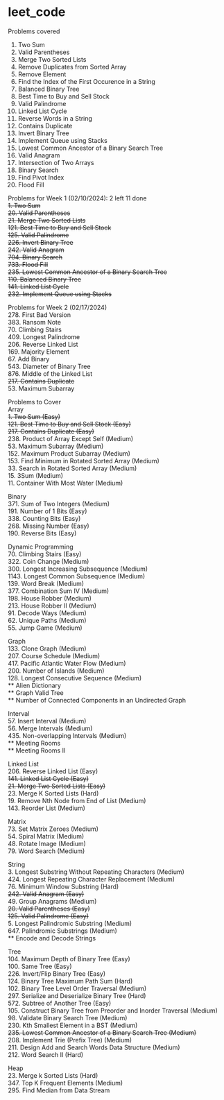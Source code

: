 # leet_code

Problems covered

1. Two Sum
20. Valid Parentheses
21. Merge Two Sorted Lists
26. Remove Duplicates from Sorted Array
27. Remove Element
28. Find the Index of the First Occurence in a String
110. Balanced Binary Tree
121. Best Time to Buy and Sell Stock
125. Valid Palindrome
141. Linked List Cycle
151. Reverse Words in a String
217. Contains Duplicate
226. Invert Binary Tree
232. Implement Queue using Stacks
235. Lowest Common Ancestor of a Binary Search Tree
242. Valid Anagram
349. Intersection of Two Arrays
704. Binary Search
724. Find Pivot Index
733. Flood Fill

Problems for Week 1 (02/10/2024): 2 left 11 done<br />
<strike>1. Two Sum</strike><br />
<strike>20. Valid Parentheses</strike><br />
<strike>21. Merge Two Sorted Lists</strike><br />
<strike>121. Best Time to Buy and Sell Stock</strike><br />
<strike>125. Valid Palindrome</strike><br />
<strike>226. Invert Binary Tree</strike><br />
<strike>242. Valid Anagram</strike><br />
<strike>704. Binary Search</strike><br />
<strike>733. Flood Fill</strike><br />
<strike>235. Lowest Common Ancestor of a Binary Search Tree</strike><br />
<strike>110. Balanced Binary Tree</strike><br />
<strike>141. Linked List Cycle</strike><br />
<strike>232. Implement Queue using Stacks</strike><br />


Problems for Week 2 (02/17/2024)<br />
278. First Bad Version<br />
383. Ransom Note<br />
70. Climbing Stairs<br />
409. Longest Palindrome<br />
206. Reverse Linked List<br />
169. Majority Element<br />
67. Add Binary<br />
543. Diameter of Binary Tree<br />
876. Middle of the Linked List<br />
<strike>217. Contains Duplicate</strike><br />
53. Maximum Subarray<br />



Problems to Cover<br />
Array<br />
<strike>1. Two Sum (Easy)</strike><br />
<strike>121. Best Time to Buy and Sell Stock (Easy)</strike><br />
<strike>217. Contains Duplicate (Easy)</strike><br />
238. Product of Array Except Self (Medium)<br />
53. Maximum Subarray (Medium)<br />
152. Maximum Product Subarray (Medium)<br />
153. Find Minimum in Rotated Sorted Array (Medium)<br />
33. Search in Rotated Sorted Array (Medium)<br />
15. 3Sum (Medium)<br />
11. Container With Most Water (Medium)<br />

Binary<br />
371. Sum of Two Integers (Medium)<br />
191. Number of 1 Bits (Easy)<br />
338. Counting Bits (Easy)<br />
268. Missing Number (Easy)<br />
190. Reverse Bits (Easy)<br />

Dynamic Programming<br />
70. Climbing Stairs (Easy)<br />
322. Coin Change (Medium)<br />
300. Longest Increasing Subsequence (Medium)<br />
1143. Longest Common Subsequence (Medium)<br />
139. Word Break (Medium)<br />
377. Combination Sum IV (Medium)<br />
198. House Robber (Medium)<br />
213. House Robber II (Medium)<br />
91. Decode Ways (Medium)<br />
62. Unique Paths (Medium)<br />
55. Jump Game (Medium)<br />

Graph<br />
133. Clone Graph (Medium)<br />
207. Course Schedule (Medium)<br />
417. Pacific Atlantic Water Flow (Medium)<br />
200. Number of Islands (Medium)<br />
128. Longest Consecutive Sequence (Medium)<br />
** Alien Dictionary<br />
** Graph Valid Tree<br />
** Number of Connected Components in an Undirected Graph<br />

Interval<br />
57. Insert Interval (Medium)<br />
56. Merge Intervals (Medium)<br />
435. Non-overlapping Intervals (Medium)<br />
** Meeting Rooms<br />
** Meeting Rooms II<br />

Linked List<br />
206. Reverse Linked List (Easy)<br />
<strike>141. Linked List Cycle (Easy)<br /></strike>
<strike>21. Merge Two Sorted Lists (Easy)</strike><br />
23. Merge K Sorted Lists (Hard)<br />
19. Remove Nth Node from End of List (Medium)<br />
143. Reorder List (Medium)<br />

Matrix<br />
73. Set Matrix Zeroes (Medium)<br />
54. Spiral Matrix (Medium)<br />
48. Rotate Image (Medium)<br />
79. Word Search (Medium)<br />

String<br />
3. Longest Substring Without Repeating Characters (Medium)<br />
424. Longest Repeating Character Replacement (Medium)<br />
76. Minimum Window Substring (Hard)<br />
<strike>242. Valid Anagram (Easy)</strike><br />
49. Group Anagrams (Medium)<br />
<strike>20. Valid Parentheses (Easy)</strike><br />
<strike>125. Valid Palindrome (Easy)</strike><br />
5. Longest Palindromic Substring (Medium)<br />
647. Palindromic Substrings (Medium)<br />
** Encode and Decode Strings <br />

Tree<br />
104. Maximum Depth of Binary Tree (Easy)<br />
100. Same Tree (Easy)<br />
226. Invert/Flip Binary Tree (Easy)<br />
124. Binary Tree Maximum Path Sum (Hard)<br />
102. Binary Tree Level Order Traversal (Medium)<br />
297. Serialize and Deserialize Binary Tree (Hard)<br />
572. Subtree of Another Tree (Easy)<br />
105. Construct Binary Tree from Preorder and Inorder Traversal (Medium)<br />
98. Validate Binary Search Tree (Medium)<br />
230. Kth Smallest Element in a BST (Medium)<br />
<strike>235. Lowest Common Ancestor of a Binary Search Tree (Medium)<br /></strike>
208. Implement Trie (Prefix Tree) (Medium)<br />
211. Design Add and Search Words Data Structure (Medium)<br />
212. Word Search II (Hard)<br />

Heap<br />
23. Merge k Sorted Lists (Hard)<br />
347. Top K Frequent Elements (Medium)<br />
295. Find Median from Data Stream<br />

